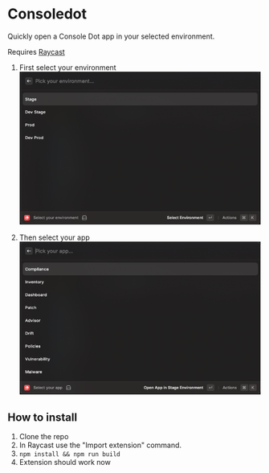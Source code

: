 # Consoledot
Quickly open a Console Dot app in your selected environment.

Requires [Raycast](https://www.raycast.com/)

1. First select your environment
![Select your environment](images/env.png)

2. Then select your app
![Select your environment](images/app.png)

## How to install

1. Clone the repo
2. In Raycast use the "Import extension" command.
3. `npm install && npm run build`
4. Extension should work now
